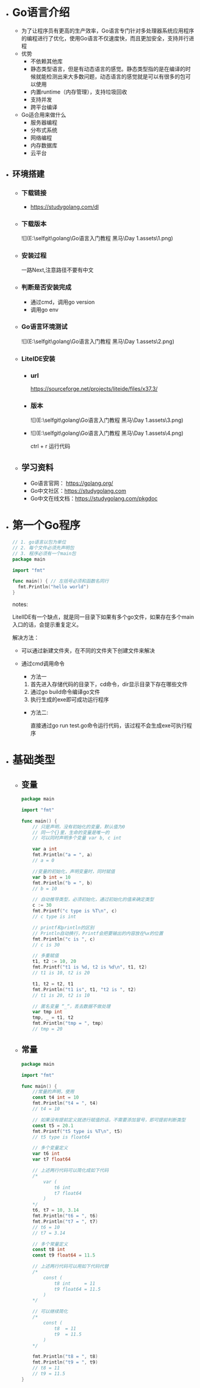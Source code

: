 * # **Go语言介绍**

  * 为了让程序员有更高的生产效率，Go语言专门针对多处理器系统应用程序的编程进行了优化，使用Go语言不仅速度快，而且更加安全，支持并行进程
  * 优势
    * 不依赖其他库
    * 静态类型语言，但是有动态语言的感觉。静态类型指的是在编译的时候就能检测出来大多数问题，动态语言的感觉就是可以有很多的包可以使用
    * 内置runtime（内存管理），支持垃圾回收
    * 支持并发
    * 跨平台编译
  * Go适合用来做什么
    * 服务器编程
    * 分布式系统
    * 网络编程
    * 内存数据库
    * 云平台

* ## **环境搭建**

  * ### 下载链接

    * https://studygolang.com/dl

  * ### 下载版本

    ![](E:\selfgit\golang\Go语言入门教程 黑马\Day 1.assets\1.png)

  * ### 安装过程

    一路Next,注意路径不要有中文

  * ### 判断是否安装完成

    * 通过cmd，调用go version 
    * 调用go env

  * ### Go语言环境测试

    ![](E:\selfgit\golang\Go语言入门教程 黑马\Day 1.assets\2.png)

  * ### LiteIDE安装

    * ### url

      https://sourceforge.net/projects/liteide/files/x37.3/

    * ### 版本

      ![](E:\selfgit\golang\Go语言入门教程 黑马\Day 1.assets\3.png)

      

    * ![](E:\selfgit\golang\Go语言入门教程 黑马\Day 1.assets\4.png)

      ctrl + r  运行代码

  * ## **学习资料**

    * Go语言官网： https://golang.org/
    * Go中文社区：https://studygolang.com
    * Go中文在线文档：https://studygolang.com/pkgdoc

* # 第一个Go程序

  ```go
  // 1. go语言以包为单位
  // 2. 每个文件必须先声明包
  // 3. 程序必须有一个main包
  package main
  
  import "fmt"
  
  func main() { // 左括号必须和函数名同行
  	fmt.Println("hello world")
  }
  ```

  notes:

  LitelIDE有一个缺点，就是同一目录下如果有多个go文件，如果存在多个main入口的话，会提示重复定义。

  解决方法：

  * 可以通过新建文件夹，在不同的文件夹下创建文件来解决

  * 通过cmd调用命令

    * 方法一

    1. 首先进入存储代码的目录下，cd命令，dir显示目录下存在哪些文件
    2. 通过go build命令编译go文件
    3. 执行生成的exe即可成功运行程序

    * 方法二:

      直接通过go run test.go命令运行代码，该过程不会生成exe可执行程序

      

* # 基础类型

  * ## 变量

    ```go
    package main
    
    import "fmt"
    
    func main() {
    	// 只是声明，没有初始化的变量，默认值为0
    	// 同一个{}里，生命的变量是唯一的
    	// 可以同时声明多个变量 var b, c int
    
    	var a int
    	fmt.Println("a = ", a)
    	// a = 0
    
    	//变量的初始化，声明变量时，同时赋值
    	var b int = 10
    	fmt.Println("b = ", b)
    	// b = 10
    
    	// 自动推导类型，必须初始化，通过初始化的值来确定类型
    	c := 30
    	fmt.Printf("c type is %T\n", c)
    	// c type is int
    
    	// printf和println的区别
    	// Println自动换行，Printf会把要输出的内容放在%x的位置
    	fmt.Println("c is ", c)
    	// c is 30
    
    	// 多重赋值
    	t1, t2 := 10, 20
    	fmt.Printf("t1 is %d, t2 is %d\n", t1, t2)
    	// t1 is 10, t2 is 20
    
    	t1, t2 = t2, t1
    	fmt.Println("t1 is", t1, "t2 is ", t2)
    	// t1 is 20, t2 is 10
    
    	// 匿名变量 “_“，丢去数据不做处理
    	var tmp int
    	tmp, _ = t1, t2
    	fmt.Println("tmp = ", tmp)
    	// tmp = 20
    ```

  * ## 常量

    ```go
    package main
    
    import "fmt"
    
    func main() {
    	//常量的声明，使用
    	const t4 int = 10
    	fmt.Println("t4 = ", t4)
    	// t4 = 10
    
    	// 如果没有提前定义就进行赋值的话，不需要添加冒号，即可提前判断类型
    	const t5 = 20.1
    	fmt.Printf("t5 type is %T\n", t5)
    	// t5 type is float64
    
    	// 多个变量定义
    	var t6 int
    	var t7 float64
    
    	// 上述两行代码可以简化成如下代码
    	/*
    		var (
    			t6 int
    			t7 float64
    		)
    	*/
    	t6, t7 = 10, 3.14
    	fmt.Println("t6 = ", t6)
    	fmt.Println("t7 = ", t7)
    	// t6 = 10
    	// t7 = 3.14
    
    	// 多个常量定义
    	const t8 int
    	const t9 float64 = 11.5
    
    	// 上述两行代码可以用如下代码代替
    	/*
    		const (
    			t8 int     = 11
    			t9 float64 = 11.5
    		)
    	*/
    
    	// 可以继续简化
    	/*
    		const (
    			t8  = 11
    			t9  = 11.5
    		)
    	*/
    
    	fmt.Println("t8 = ", t8)
    	fmt.Println("t9 = ", t9)
    	// t8 = 11
    	// t9 = 11.5
    }
    ```

    